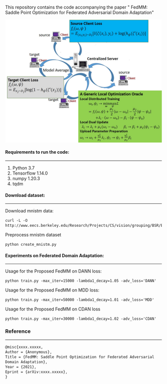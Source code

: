 This repository contains the code accompanying the paper  "
FedMM: Saddle Point Optimization for Federated Adversarial Domain Adaptation" 

![network structure](figfedmm.jpg  "Problem description")

#### Requirements to run the code:
---

1. Python 3.7
2. Tensorflow 1.14.0
3. numpy 1.20.3
4. tqdm

#### Download dataset:
---

Download mnistm data:
```
curl -L -O http://www.eecs.berkeley.edu/Research/Projects/CS/vision/grouping/BSR/BSR_bsds500.tgz
```
Preprocess mnistm dataset
```
python create_mnistm.py 
```

#### Experiments on Federated Domain Adaptation:
---
Usage for the Proposed FedMM on DANN loss:
```
python train.py -max_iter=15000 -lambda1_decay=1.05 -adv_loss='DANN' 
```

Usage for the Proposed FedMM on MDD loss: 
```
python train.py -max_iter=50000 -lambda1_decay=1.01 -adv_loss='MDD' 
```

Usage for the Proposed FedMM on CDAN loss 
```
python train.py -max_iter=30000 -lambda1_decay=1.02 -adv_loss='CDAN'
```

### Reference
---

```
@misc{xxxx.xxxxx,
Author = {Anonymous},
Title = {FedMM: Saddle Point Optimization for Federated Adversarial Domain Adaptation},
Year = {2021},
Eprint = {arXiv:xxxx.xxxxx},
}
